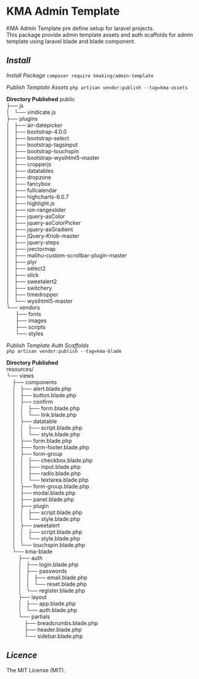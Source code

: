 # KMA Admin Template

KMA Admin Template pre define setup for laravel projects.  
This package provide admin template assets and auth scaffolds for admin template using laravel blade and blade component.

## *Install*

*Install Package*
`composer require kmaking/admin-template`  

*Publish Template Assets*
`php artisan vendor:publish --tag=kma-assets`

**Directory Published**
public  
├── js  
│   └── vindicate.js  
├── plugins  
│   ├── air-datepicker  
│   ├── bootstrap-4.0.0  
│   ├── bootstrap-select  
│   ├── bootstrap-tagsinput  
│   ├── bootstrap-touchspin  
│   ├── bootstrap-wysihtml5-master  
│   ├── cropperjs  
│   ├── datatables  
│   ├── dropzone  
│   ├── fancybox  
│   ├── fullcalendar  
│   ├── highcharts-6.0.7  
│   ├── highlight.js  
│   ├── ion-rangeslider  
│   ├── jquery-asColor  
│   ├── jquery-asColorPicker  
│   ├── jquery-asGradient  
│   ├── jQuery-Knob-master  
│   ├── jquery-steps  
│   ├── jvectormap  
│   ├── malihu-custom-scrollbar-plugin-master  
│   ├── plyr  
│   ├── select2  
│   ├── slick  
│   ├── sweetalert2  
│   ├── switchery  
│   ├── timedropper  
│   └── wysihtml5-master  
└── vendors  
      ├── fonts  
      ├── images  
      ├── scripts  
      └── styles  
  
*Publish Template Auth Scaffolds*  
`php artisan vendor:publish --tag=kma-blade`  
  
**Directory Published**  
resources/  
└── views  
    ├── components  
    │   ├── alert.blade.php  
    │   ├── button.blade.php  
    │   ├── confirm  
    │   │   ├── form.blade.php  
    │   │   └── link.blade.php  
    │   ├── datatable  
    │   │   ├── script.blade.php  
    │   │   └── style.blade.php  
    │   ├── form.blade.php  
    │   ├── form-footer.blade.php  
    │   ├── form-group  
    │   │   ├── checkbox.blade.php  
    │   │   ├── input.blade.php  
    │   │   ├── radio.blade.php  
    │   │   └── textarea.blade.php  
    │   ├── form-group.blade.php  
    │   ├── modal.blade.php  
    │   ├── panel.blade.php  
    │   ├── plugin  
    │   │   ├── script.blade.php  
    │   │   └── style.blade.php  
    │   ├── sweetalert  
    │   │   ├── script.blade.php  
    │   │   └── style.blade.php  
    │   └── touchspin.blade.php  
    └── kma-blade  
        ├── auth  
        │   ├── login.blade.php  
        │   ├── passwords  
        │   │   ├── email.blade.php  
        │   │   └── reset.blade.php  
        │   └── register.blade.php  
        ├── layout  
        │   ├── app.blade.php  
        │   └── auth.blade.php  
        └── partials  
            ├── breadcrumbs.blade.php  
            ├── header.blade.php  
            └── sidebar.blade.php  

## *Licence*
The MIT License (MIT).